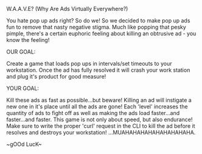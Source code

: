  W.A.A.V.E? (Why Are Ads Virtually Everywhere?)

 You hate pop up ads right? So do we! So we decided to make pop up ads fun to remove that nasty negative stigma. Much like popping that pesky pimple, there's a certain euphoric feeling about killing an obtrusive ad - you know the feeling!

 OUR GOAL:

 Create a game that loads pop ups in intervals/set timeouts to your workstation. Once the ad has fully resolved it will crash your work station and plug it's product for good measure!

 YOUR GOAL: 

 Kill these ads as fast as possible...but beware! Killing an ad will instigate a new one in it's place until all the ads are gone! Each 'level' increases the quantity of ads to fight off as well as making the ads load faster...and faster...and faster. This game is not only about speed, but also endurance! Make sure to write the proper 'curl' request in the CLI to kill the ad before it resolves and destroys your workstation! ...MUAHAHAHAHAHAHAHAHAHA.

 ~gOOd LucK~
